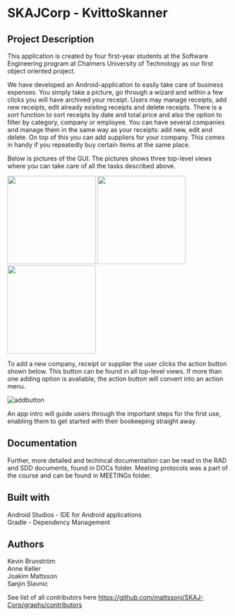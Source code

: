 # SKAJCorp - KvittoSkanner
 
## Project Description
This application is created by four first-year students at the Software Engineering program at Chalmers University of Technology as our first object oriented project.

We have developed an Android-application to easily take care of business expenses. You simply take a picture, go through a wizard and within a few clicks you will have archived your receipt. 
Users may manage receipts, add new receipts, edit already existing receipts and delete receipts. There is a sort function to sort receipts by date and total price and also the option to filter by category, company or employee.
You can have several companies and manage them in the same way as your receipts: add new, edit and delete.
On top of this you can add suppliers for your company. This comes in handy if you repeatedly buy certain items at the same place. 

Below is pictures of the GUI. The pictures shows three top-level views where you can take care of all the tasks described above. 

<img src="https://cloud.githubusercontent.com/assets/24295005/26526884/752e4a30-4388-11e7-9423-aa0adbda06af.png" width="200"> <img src="https://cloud.githubusercontent.com/assets/24295005/26526887/7ae0400a-4388-11e7-81fe-3cc0efd4d2ae.png" width="200">   <img src="https://cloud.githubusercontent.com/assets/24295005/26526888/7cb38e00-4388-11e7-92f5-e07104804317.png" width="200">

To add a new company, receipt or supplier the user clicks the action button shown below. This button can be found in all top-level views. If more than one adding option is avaliable, the action button will convert into an action menu.

![addbutton](https://cloud.githubusercontent.com/assets/24295005/26530946/e6106286-43df-11e7-9551-74af211983d6.png)

An app intro will guide users through the important steps for the first use, enabling them to get started with their bookeeping straight away.

## Documentation
Further, more detailed and techincal documentation can be read in the RAD and SDD documents, found in DOCs folder. Meeting protocols was a part of the course and can be found in MEETINGs folder.

## Built with
Android Studios - IDE for Android applications <br>
Gradle - Dependency Management
 
## Authors
Kevin Brunström <br>
Anne Keller <br>
Joakim Mattsson <br>
Sanjin Slavnic <br>
 
See list of all contributors here https://github.com/mattssonj/SKAJ-Corp/graphs/contributors

